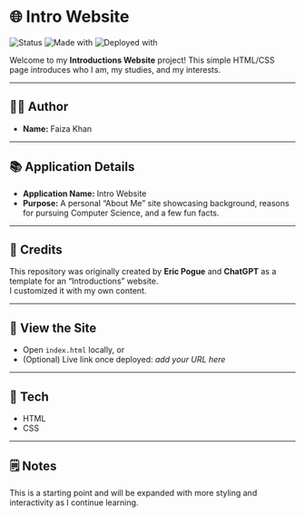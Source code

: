# 🌐 Intro Website

![Status](https://img.shields.io/badge/status-active-brightgreen)
![Made with](https://img.shields.io/badge/Made%20with-HTML%20%26%20CSS-blue)
![Deployed with](https://img.shields.io/badge/Deployed%20with-GitHub%20Pages-000000?logo=github)

Welcome to my **Introductions Website** project! This simple HTML/CSS page introduces who I am, my studies, and my interests.

---

## 👩‍💻 Author
- **Name:** Faiza Khan

---

## 📚 Application Details
- **Application Name:** Intro Website  
- **Purpose:** A personal “About Me” site showcasing background, reasons for pursuing Computer Science, and a few fun facts.

---

## 🙌 Credits
This repository was originally created by **Eric Pogue** and **ChatGPT** as a template for an “Introductions” website.  
I customized it with my own content.

---

## 🚀 View the Site
- Open `index.html` locally, or
- (Optional) Live link once deployed: _add your URL here_

---

## 🧰 Tech
- HTML
- CSS

---

## 🗒️ Notes
This is a starting point and will be expanded with more styling and interactivity as I continue learning.
